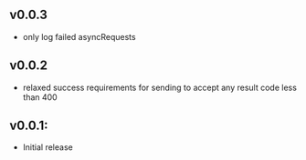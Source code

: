 ## v0.0.3

* only log failed asyncRequests

## v0.0.2

* relaxed success requirements for sending to accept any result code less than 400

## v0.0.1:

* Initial release
